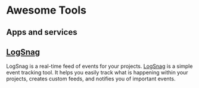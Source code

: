 # Awesome Tools
## Apps and services
## [LogSnag](https://logsnag.com/ )
LogSnag is a real-time feed of events for your projects. [LogSnag](https://logsnag.com/ ) is a simple event tracking tool. It helps you easily track what is happening within your projects, creates custom feeds, and notifies you of important events.